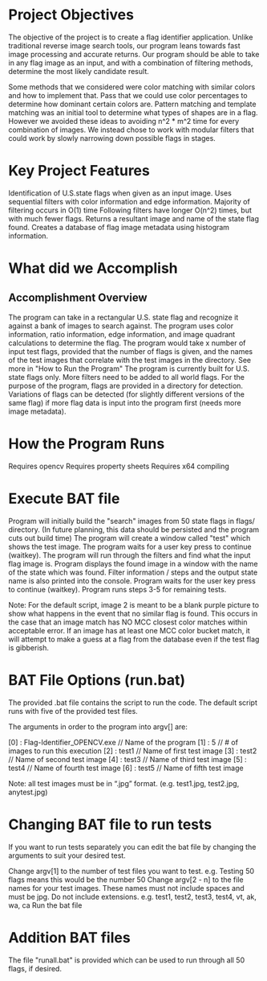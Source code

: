 # Project Objectives
The objective of the project is to create a flag identifier application. Unlike traditional reverse image search tools, our program leans towards fast image processing and accurate returns. Our program should be able to take in any flag image as an input, and with a combination of filtering methods, determine the most likely candidate result.

Some methods that we considered were color matching with similar colors and how to implement that. Pass that we could use color percentages to determine how dominant certain colors are. Pattern matching and template matching was an initial tool to determine what types of shapes are in a flag. However we avoided these ideas to avoiding n^2 * m^2 time for every combination of images. We instead chose to work with modular filters that could work by slowly narrowing down possible flags in stages.
 
# Key Project Features
Identification of U.S.state flags when given as an input image.
Uses sequential filters with color information and edge information.
Majority of filtering occurs in O(1) time
Following filters have longer O(n^2) times, but with much fewer flags.
Returns a resultant image and name of the state flag found.
Creates a database of flag image metadata using histogram information.

# What did we Accomplish
## Accomplishment Overview
The program can take in a rectangular U.S. state flag and recognize it against a bank of images to search against.
The program uses color information, ratio information, edge information, and image quadrant calculations to determine the flag.
The program would take x number of input test flags, provided that the number of flags is given, and the names of the test images that correlate with the test images in the directory.
See more in "How to Run the Program"
The program is currently built for U.S. state flags only. More filters need to be added to all world flags. For the purpose of the program, flags are provided in a directory for detection. Variations of flags can be detected (for slightly different versions of the same flag) if more flag data is input into the program first (needs more image metadata).

# How the Program Runs
Requires opencv
Requires property sheets
Requires x64 compiling

# Execute BAT file
Program will initially build the "search" images from 50 state flags in flags/ directory. (In future planning, this data should be persisted and the program cuts out build time)
The program will create a window called "test" which shows the test image.
The program waits for a user key press to continue (waitkey).
The program will run through the filters and find what the input flag image is.
Program displays the found image in a window with the name of the state which was found.
Filter information / steps and the output state name is also printed into the console.
Program waits for the user key press to continue (waitkey).
Program runs steps 3-5 for remaining tests.

Note: For the default script, image 2 is meant to be a blank purple picture to show what happens in the event that no similar flag is found. This occurs in the case that an image match has NO MCC closest color matches within acceptable error. If an image has at least one MCC color bucket match, it will attempt to make a guess at a flag from the database even if the test flag is gibberish.

# BAT File Options (run.bat)
The provided .bat file contains the script to run the code. The default script runs with five of the provided test files.

The arguments in order to the program into argv[] are:

[0] : Flag-Identifier_OPENCV.exe		// Name of the program
[1] : 5						// # of images to run this execution
[2] : test1					// Name of first test image
[3] : test2					// Name of second test image
[4] : test3					// Name of third test image
[5] : test4					// Name of fourth test image
[6] : test5					// Name of fifth test image

Note: all test images must be in “.jpg” format. (e.g. test1.jpg, test2.jpg, anytest.jpg)

# Changing BAT file to run tests
If you want to run tests separately you can edit the bat file by changing the arguments to suit your desired test.

Change argv[1] to the number of test files you want to test.
e.g. Testing 50 flags means this would be the number 50
Change argv[2 - n] to the file names for your test images. These names must not include spaces and must be jpg. Do not include extensions.
e.g. test1, test2, test3, test4, vt, ak, wa, ca
Run the bat file

# Addition BAT files
The file "runall.bat" is provided which can be used to run through all 50 flags, if desired.
